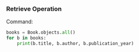 ### Retrieve Operation

Command:
```python
books = Book.objects.all()
for b in books:
    print(b.title, b.author, b.publication_year)
